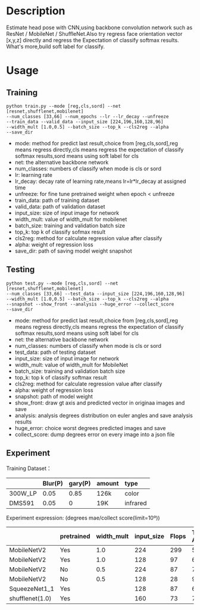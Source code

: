 # Description
   Estimate head pose with CNN,using backbone convolution network such 
   as ResNet / MobileNet / ShuffleNet.Also try regress face orientation 
   vector \[x,y,z] directly and regress the Expectation of 
   classify softmax results. What's more,build soft label for classify.
   
# Usage 

## Training
   ```shell
   python train.py --mode [reg,cls,sord] --net [resnet,shufflenet,mobilenet]
   --num_classes [33,66] --num_epochs --lr --lr_decay --unfreeze 
   --train_data --valid_data --input_size [224,196,160,128,96] 
   --width_mult [1.0,0.5] --batch_size --top_k --cls2reg --alpha
   --save_dir
   ```
   - mode: method for predict last result,choice from [reg,cls,sord],reg
   means regress directly,cls means regress the expectation of classify
   softmax results,sord means using soft label for cls
   - net: the alternative backbone network
   - num_classes: numbers of classify when mode is cls or sord
   - lr: learning rate
   - lr_decay: decay rate of learning rate,means lr=lr*lr_decay at 
   assigned time
   - unfreeze: for fine tune pretrained weight when epoch < unfreeze
   - train_data: path of training dataset
   - valid_data: path of validation dataset
   - input_size: size of input image for network
   - width_mult: value of width_mult for mobilenet
   - batch_size: training and validation batch size
   - top_k: top k of classify sofmax result
   - cls2reg: method for calculate regression value after classify
   - alpha: weight of regression loss
   - save_dir: path of saving model weight snapshot

## Testing
   ```shell
   python test.py --mode [reg,cls,sord] --net [resnet,shufflenet,mobilenet]
   --num_classes [33,66] --test_data --input_size [224,196,160,128,96] 
   --width_mult [1.0,0.5] --batch_size --top_k --cls2reg --alpha
   --snapshot --show_front --analysis --huge_error --collect_score
   --save_dir
   ```
   - mode: method for predict last result,choice from [reg,cls,sord],reg
   means regress directly,cls means regress the expectation of classify
   softmax results,sord means using soft label for cls
   - net: the alternative backbone network
   - num_classes: numbers of classify when mode is cls or sord
   - test_data: path of testing dataset
   - input_size: size of input image for network
   - width_mult: value of width_mult for MobileNet
   - batch_size: training and validation batch size
   - top_k: top k of classify softmax result
   - cls2reg: method for calculate regression value after classify
   - alpha: weight of regression loss
   - snapshot: path of model weight
   - show_front: draw gt axis and predicted vector in originaa images and save  
   - analysis: analysis degrees distribution on euler angles and save analysis results
   - huge_error: choice worst degrees predicted images and save
   - collect_score: dump degrees error on every image into a json file
   
## Experiment
Training Dataset：

|         | Blur(P) | gary(P) | amount | type     |
|:--------|:--------|:--------|:-------|:---------|
| 300W_LP | 0.05    | 0.85    | 126k   | color    |
| DMS591  | 0.05    | 0       | 19K    | infrared |

Experiment expression: (degrees mae/collect score(limit=10º))

|                 | pretrained | width_mult | input_size | Flops | Test on AFLW | Test on DMS |
|:----------------|:-----------|:-----------|:-----------|:------|:-------------|:------------|
| MobileNetV2     | Yes        | 1.0        | 224        | 299   | 5.9º/88%     | 5.5º/89%    |
| MobileNetV2     | Yes        | 1.0        | 128        | 97    | 6.3º/87%     | 5.3º/90%    |
| MobileNetV2     | No         | 0.5        | 224        | 87    | 7.7º/78%     | 6.3º/84%    |
| MobileNetV2     | No         | 0.5        | 128        | 28    | 9.3º/68%     | 7.7º/74%    |
| SqueezeNet1_1   | Yes        |            | 128        | 87    | 6.3º/85%     | 5.6º/89%    |
| shufflenet(1.0) | Yes        |            | 160        | 73    | 7.0º/81.62%  | 6.0º/85.9%  |

